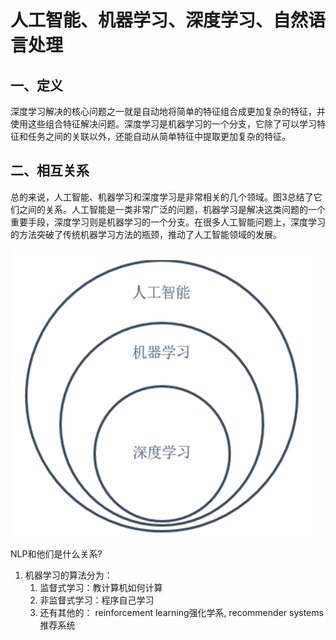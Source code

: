 # 人工智能、机器学习、深度学习、自然语言处理

## 一、定义

深度学习解决的核心问题之一就是自动地将简单的特征组合成更加复杂的特征，并使用这些组合特征解决问题。深度学习是机器学习的一个分支，它除了可以学习特征和任务之间的关联以外，还能自动从简单特征中提取更加复杂的特征。

## 二、相互关系

总的来说，人工智能、机器学习和深度学习是非常相关的几个领域。图3总结了它们之间的关系。人工智能是一类非常广泛的问题，机器学习是解决这类问题的一个重要手段，深度学习则是机器学习的一个分支。在很多人工智能问题上，深度学习的方法突破了传统机器学习方法的瓶颈，推动了人工智能领域的发展。

![](/assets/alandml.png)

NLP和他们是什么关系?

1. 机器学习的算法分为：
   1. 监督式学习：教计算机如何计算
   2. 非监督式学习：程序自己学习
   3. 还有其他的： reinforcement learning强化学系, recommender systems推荐系统



